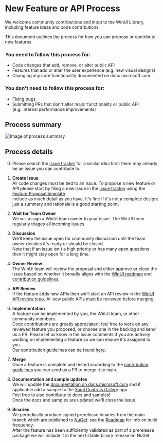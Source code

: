 # New Feature or API Process

We welcome community contributions and input to the WinUI Library, including feature ideas and code contributions. 

This document outlines the process for how you can propose or contribute new features. 

### You need to follow this process for:

* Code changes that add, remove, or alter public API 
* Features that add or alter the user experience (e.g. new visual designs)
* Changing any core functionality documented on docs.microsoft.com

### You don't need to follow this process for:

* Fixing bugs
* Submitting PRs that don't alter major functionality or public API  
(e.g. internal performance improvements) 

## Process summary

![Image of process summary](feature_proposal_process_summary.png)

## Process details

0. Please search the [issue tracker](https://github.com/microsoft/microsoft-ui-xaml/issues) for a similar idea first: there may already be an issue you can contribute to.

1. **Create Issue**  
All code changes must be tied to an Issue. 
To propose a new feature or API please start by filing a new issue in the [issue tracker](https://github.com/microsoft/microsoft-ui-xaml/issues) using the [Feature Proposal template](https://github.com/Microsoft/microsoft-ui-xaml/issues/new?template=feature_proposal.md).  
Include as much detail as you have. It's fine if it's not a complete design: just a summary and rationale is a good starting point.

2. **Wait for Team Owner**  
We will assign a WinUI team owner to your issue. The WinUI team regularly triages all incoming issues.  

3. **Discussion**  
We'll keep the issue open for community discussion until the team owner decides it's ready or should be closed.  
Note that if an issue isn't a high priority or has many open questions then it might stay open for a long time.

4. **Owner Review**  
The WinUI team will review the proposal and either approve or close the issue based on whether it broadly aligns with the [WinUI roadmap](roadmap.md) and [contribution guidelines](../CONTRIBUTING.md).

5. **API Review**  
If the feature adds new APIs then we'll start an API review in the [WinUI API review repo](https://github.com/microsoft/microsoft-ui-xaml-specs). All new public APIs must be reviewed before merging.  

6. **Implementation**  
A feature can be implemented by you, the WinUI team, or other community members.  
Code contributions are greatly appreciated: feel free to work on any reviewed feature you proposed, or choose one in the backlog and send us a PR. Please let us know in the issue comments if you are actively working on implementing a feature so we can ensure it's assigned to you.   
Our contribution guidelines can be found [here](../CONTRIBUTING.md).

7. **Merge**  
Once a feature is complete and tested according to the [contribution guidelines](../CONTRIBUTING.md) you can send us a PR to merge it to main.  

8. **Documentation and sample updates**  
We will update the [documentation on docs.microsoft.com](https://docs.microsoft.com/windows/uwp) and if applicable add a sample to the [Xaml Controls Gallery](https://github.com/Microsoft/Xaml-Controls-Gallery) app.  
Feel free to also contribute to docs and samples!  
Once the docs and samples are updated we'll close the issue.

9. **Binaries**  
We periodically produce signed prerelease binaries from the main branch which are published to [NuGet](https://www.nuget.org/profiles/winui): see the [Roadmap](roadmap.md) for info on build frequency.   
After the feature has been sufficiently validated as part of a prerelease package we will include it in the next stable binary release on NuGet.
